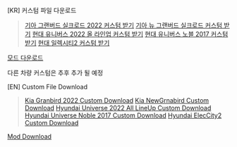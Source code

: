 [KR] 커스텀 파일 다운로드
> [기아 그랜버드 실크로드 2022 커스텀 받기](https://github.com/hochul5470/ets2_k-bus/archive/refs/heads/granbird-2022.zip)
> [기아 뉴 그랜버드 실크로드 커스텀 받기](https://github.com/hochul5470/ets2_k-bus/archive/refs/heads/granbird-2019.zip)
> [현대 유니버스 2022 올 라인업 커스텀 받기](https://github.com/hochul5470/ets2_k-bus/archive/refs/heads/universe-2022.zip)
> [현대 유니버스 노블 2017 커스텀 받기](https://github.com/hochul5470/ets2_k-bus/archive/refs/heads/universe-2017.zip)
> [현대 일렉시티2 커스텀 받기](https://github.com/hochul5470/ets2_k-bus/archive/refs/heads/eleccity2.zip)

[모드 다운로드](https://steamcommunity.com/id/hochul0528/myworkshopfiles/?appid=227300)

다른 차량 커스텀은 추후 추가 될 예정

[EN] Custom File Download
> [Kia Granbird 2022 Custom Download](https://github.com/hochul5470/ets2_k-bus/archive/refs/heads/granbird-2022.zip)
> [Kia NewGrnabird Custom Download](https://github.com/hochul5470/ets2_k-bus/archive/refs/heads/granbird-2019.zip)
> [Hyundai Universe 2022 All LineUp Custom Download](https://github.com/hochul5470/ets2_k-bus/archive/refs/heads/universe-2022.zip)
> [Hyundai Universe Noble 2017 Custom Download](https://github.com/hochul5470/ets2_k-bus/archive/refs/heads/universe-2017.zip)
> [Hyundai ElecCity2 Custom Download](https://github.com/hochul5470/ets2_k-bus/archive/refs/heads/eleccity2.zip)

[Mod Download](https://steamcommunity.com/id/hochul0528/myworkshopfiles/?appid=227300)
